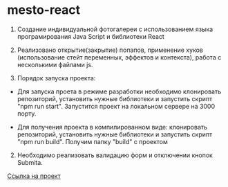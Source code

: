 # mesto-react

1. Создание индивидуальной фотогалереи с использованием языка програмирования Java Script и библиотеки React

2. Реализовано открытие(закрытие) попапов, применение хуков (использование стейт переменных, эффектов и контекста), работа с несколькими файлами js.

2. Порядок запуска проекта:

- Для запуска проета в режиме разработки необходимо клонировать репозиторий, установить нужные библиотеки и запустить скрипт "npm run start".
  Запустится проект на локальном сервере на 3000 порту.

- Для получения проекта в компилированном виде: клонировать репозиторий, установить нужные библиотеки и запустить скрипт "npm run build".
  Получим папку "build" с проектом

2. Необходимо реализовать валидацию форм и отключении кнопок Submita.

 
 [Ссылка на проект](https://github.com/alix1982/mesto-react)